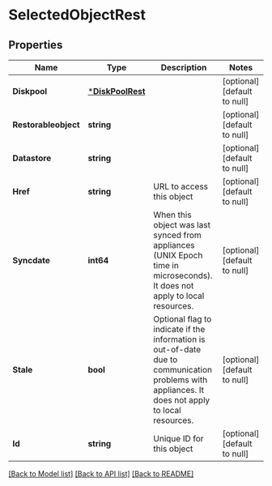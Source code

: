 # SelectedObjectRest

## Properties
Name | Type | Description | Notes
------------ | ------------- | ------------- | -------------
**Diskpool** | [***DiskPoolRest**](DiskPoolRest.md) |  | [optional] [default to null]
**Restorableobject** | **string** |  | [optional] [default to null]
**Datastore** | **string** |  | [optional] [default to null]
**Href** | **string** | URL to access this object | [optional] [default to null]
**Syncdate** | **int64** | When this object was last synced from appliances (UNIX Epoch time in microseconds). It does not apply to local resources. | [optional] [default to null]
**Stale** | **bool** | Optional flag to indicate if the information is out-of-date due to communication problems with appliances. It does not apply to local resources. | [optional] [default to null]
**Id** | **string** | Unique ID for this object | [optional] [default to null]

[[Back to Model list]](../README.md#documentation-for-models) [[Back to API list]](../README.md#documentation-for-api-endpoints) [[Back to README]](../README.md)

